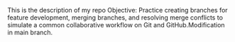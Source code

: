 This is the description of my repo
Objective: Practice creating branches for feature development, merging branches, and resolving merge conflicts to simulate a common collaborative workflow on Git and GitHub.Modification in main branch.
